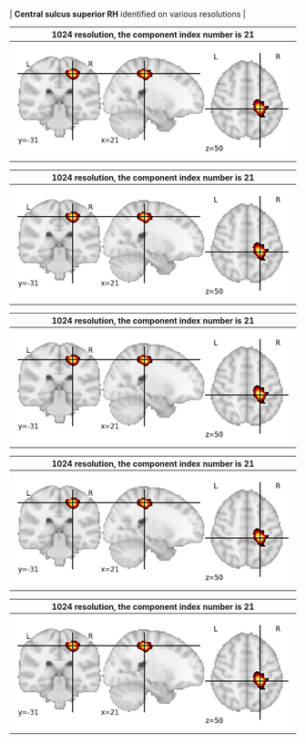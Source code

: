 


| **Central sulcus superior RH** identified on various resolutions |

| 1024 resolution, the component index number is 21|  
|:---:|  
| ![Component 1024](../1024/final/21.jpg "From component 1024: Central sulcus superior RH") |

| 1024 resolution, the component index number is 21|  
|:---:|  
| ![Component 1024](../1024/final/21.jpg "From component 1024: Central sulcus superior RH") |

| 1024 resolution, the component index number is 21|  
|:---:|  
| ![Component 1024](../1024/final/21.jpg "From component 1024: Central sulcus superior RH") |

| 1024 resolution, the component index number is 21|  
|:---:|  
| ![Component 1024](../1024/final/21.jpg "From component 1024: Central sulcus superior RH") |

| 1024 resolution, the component index number is 21|  
|:---:|  
| ![Component 1024](../1024/final/21.jpg "From component 1024: Central sulcus superior RH") |